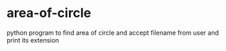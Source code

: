 # area-of-circle
python program to find area of circle and accept filename from user and print its extension
